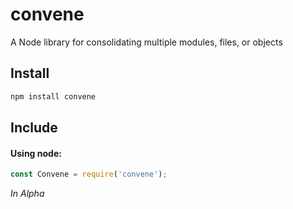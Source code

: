 # convene

A Node library for consolidating multiple modules, files, or objects

Install
-------
```javascript
npm install convene
```

Include
-------

#### Using node:
```javascript
const Convene = require('convene');
```

*In Alpha*